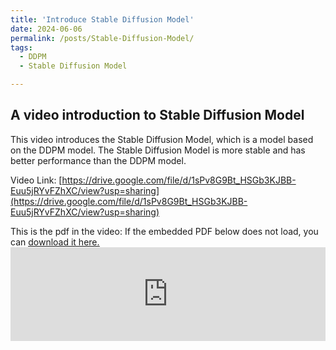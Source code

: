 ```yaml
---
title: 'Introduce Stable Diffusion Model'
date: 2024-06-06
permalink: /posts/Stable-Diffusion-Model/
tags:
  - DDPM
  - Stable Diffusion Model

---
```


## A video introduction to Stable Diffusion Model

This video introduces the Stable Diffusion Model, which is a model based on the DDPM model. The Stable Diffusion Model is more stable and has better performance than the DDPM model. 

Video Link: [https://drive.google.com/file/d/1sPv8G9Bt_HSGb3KJBB-Euu5jRYvFZhXC/view?usp=sharing](https://drive.google.com/file/d/1sPv8G9Bt_HSGb3KJBB-Euu5jRYvFZhXC/view?usp=sharing)

This is the pdf in the video: 
If the embedded PDF below does not load, you can <u><a href="https://jaron-u.github.io/files/StableDiffusion_Presentation.pdf">download it here.</a></u> <br/> <embed src="https://jaron-u.github.io/files/StableDiffusion_Presentation.pdf" type="application/pdf" width="100%" />